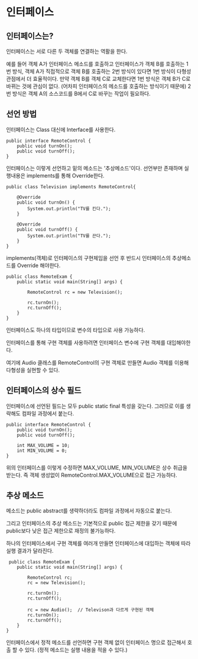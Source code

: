# 인터페이스
## 인터페이스는?
인터페이스는 서로 다른 두 객체를 연결하는 역활을 한다. 

예를 들어 객체 A가 인터페이스 메소드를 호출하고 인터페이스가 객체 B를 호출하는 1번 방식, 객체 A가 직접적으로 객체 B를 호출하는 2번 방식이
있다면 1번 방식이 다형성 관점에서 더 효율적이다. 만약 객체 B를 객체 C로 교체한다면 1번 방식은 객체 B가 C로 바뀌는 것에 관심이 없다.
(어차피 인터페이스의 메소드를 호출하는 방식이기 때문에) 2번 방식은 객체 A의 소스코드를 B에서 C로 바꾸는 작업이 필요하다.

## 선언 방법
인터페이스는 Class 대신에 Interface를 사용한다.

```
public interface RemoteControl {
    public void turnOn();
    public void turnOff();
}
```
인터페이스는 이렇게 선언하고 밑의 메소드는 '추상메소드'이다. 선언부만 존재하며 실행내용은 implements를 통해 Override한다.

```
public class Television implements RemoteControl{

    @Override
    public void turnOn() {
        System.out.println("TV를 킨다.");
    }

    @Override
    public void turnOff() {
        System.out.println("TV를 끈다.");
    }
}
```
implements(객체)로 인터페이스의 구현체임을 선언 후 반드시 인터페이스의 추상메소드를 Override 해야한다.

```
public class RemoteExam {
    public static void main(String[] args) {

        RemoteControl rc = new Television();

        rc.turnOn();
        rc.turnOff();
    }
}
```
인터페이스도 하나의 타입이므로 변수의 타입으로 사용 가능하다.

인터페이스를 통해 구현 객체를 사용하려면 인터페이스 변수에 구현 객체를 대입해야한다.

여기에 Audio 클래스를 RemoteControl의 구현 객체로 만들면 Audio 객체를 이용해 다형성을 실현할 수 있다.

## 인터페이스의 상수 필드

인터페이스에 선언된 필드는 모두 public static final 특성을 갖는다. 그러므로 이를 생략해도 컴파일 과정에서 붙는다.
```
public interface RemoteControl {
    public void turnOn();
    public void turnOff();

    int MAX_VOLUME = 10;
    int MIN_VOLUME = 0;
}
```
위의 인터페이스를 이렇게 수정하면 MAX_VOLUME, MIN_VOLUME은 상수 취급을 받는다. 
즉 객체 생성없이 RemoteControl.MAX_VOLUME으로 접근 가능하다.

## 추상 메소드
메소드는 public abstract를 생략하더라도 컴파일 과정에서 자동으로 붙는다.

그리고 인터페이스의 추상 메소드는 기본적으로 public 접근 제한을 갖기 때문에 public보다 낮은 접근 제한으로 재정의 불가능하다.

하나의 인터페이스에서 구현 객체를 여러개 만들면 인터페이스에 대입하는 객체에 따라 실행 결과가 달라진다.

```
 public class RemoteExam {
    public static void main(String[] args) {

        RemoteControl rc;
        rc = new Television();

        rc.turnOn();
        rc.turnOff();

        rc = new Audio();  // Televison과 다르게 구현된 객체
        rc.turnOn();
        rc.turnOff();
    }
}
```

인터페이스에서 정적 메소드를 선언하면 구현 객체 없이 인터페이스 명으로 접근해서 호출 할 수 있다.
(정적 메소드는 실행 내용을 적을 수 있다.)
